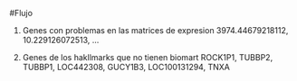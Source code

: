 #Flujo

1. Genes con problemas en las matrices de expresion
  3974.44679218112, 10.229126072513, ...

2. Genes de los hakllmarks que no tienen biomart
  ROCK1P1, TUBBP2, TUBBP1, LOC442308, GUCY1B3, LOC100131294, TNXA
